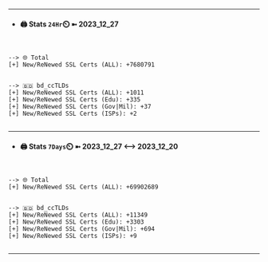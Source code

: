 

---
- #### 🖨️ **Stats** `24Hr`⏲️ ➼ 2023_12_27
```console


--> 🌐 Total
[+] New/ReNewed SSL Certs (ALL): +7680791


--> 🇧🇩 bd_ccTLDs
[+] New/ReNewed SSL Certs (ALL): +1011
[+] New/ReNewed SSL Certs (Edu): +335
[+] New/ReNewed SSL Certs (Gov|Mil): +37
[+] New/ReNewed SSL Certs (ISPs): +2


```

---
- #### 🖨️ **Stats** `7Days`⏲️ ➼ 2023_12_27 <--> 2023_12_20
```console


--> 🌐 Total
[+] New/ReNewed SSL Certs (ALL): +69902689


--> 🇧🇩 bd_ccTLDs
[+] New/ReNewed SSL Certs (ALL): +11349
[+] New/ReNewed SSL Certs (Edu): +3303
[+] New/ReNewed SSL Certs (Gov|Mil): +694
[+] New/ReNewed SSL Certs (ISPs): +9


```

---


